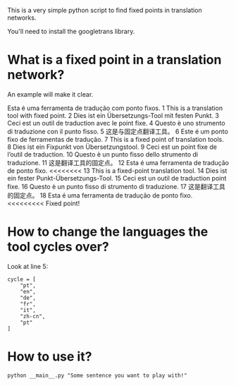 This is a very simple python script to find fixed points in translation networks.

You'll need to install the googletrans library.

# What is a fixed point in a translation network?

An example will make it clear.

Esta é uma ferramenta de tradução com ponto fixos.
1 This is a translation tool with fixed point.
2 Dies ist ein Übersetzungs-Tool mit festen Punkt.
3 Ceci est un outil de traduction avec le point fixe.
4 Questo è uno strumento di traduzione con il punto fisso.
5 这是与固定点翻译工具。
6 Este é um ponto fixo de ferramentas de tradução.
7 This is a fixed point of translation tools.
8 Dies ist ein Fixpunkt von Übersetzungstool.
9 Ceci est un point fixe de l’outil de traduction.
10 Questo è un punto fisso dello strumento di traduzione.
11 这是翻译工具的固定点。
12 Esta é uma ferramenta de tradução de ponto fixo. <<<<<<<<
13 This is a fixed-point translation tool.
14 Dies ist ein fester Punkt-Übersetzungs-Tool.
15 Ceci est un outil de traduction point fixe.
16 Questo è un punto fisso di strumento di traduzione.
17 这是翻译工具的固定点。
18 Esta é uma ferramenta de tradução de ponto fixo. <<<<<<<<<
Fixed point!

# How to change the languages the tool cycles over?

Look at line 5:

```
cycle = [
    "pt",
    "en",
    "de",
    "fr",
    "it",
    "zh-cn",
    "pt"
]
```

# How to use it?

`python __main__.py "Some sentence you want to play with!"`
